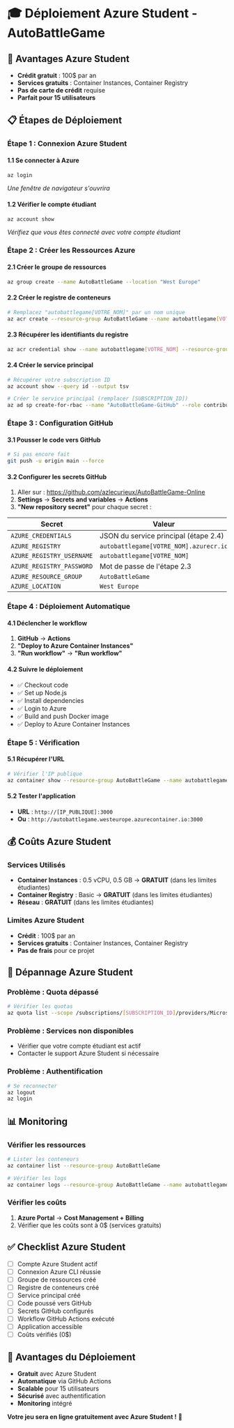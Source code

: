 # 🎓 Déploiement Azure Student - AutoBattleGame

## 🎯 Avantages Azure Student

- **Crédit gratuit** : 100$ par an
- **Services gratuits** : Container Instances, Container Registry
- **Pas de carte de crédit** requise
- **Parfait pour 15 utilisateurs**

## 📋 Étapes de Déploiement

### Étape 1 : Connexion Azure Student

#### 1.1 Se connecter à Azure
```bash
az login
```
*Une fenêtre de navigateur s'ouvrira*

#### 1.2 Vérifier le compte étudiant
```bash
az account show
```
*Vérifiez que vous êtes connecté avec votre compte étudiant*

### Étape 2 : Créer les Ressources Azure

#### 2.1 Créer le groupe de ressources
```bash
az group create --name AutoBattleGame --location "West Europe"
```

#### 2.2 Créer le registre de conteneurs
```bash
# Remplacez "autobattlegame[VOTRE_NOM]" par un nom unique
az acr create --resource-group AutoBattleGame --name autobattlegame[VOTRE_NOM] --sku Basic --admin-enabled true
```

#### 2.3 Récupérer les identifiants du registre
```bash
az acr credential show --name autobattlegame[VOTRE_NOM] --resource-group AutoBattleGame
```

#### 2.4 Créer le service principal
```bash
# Récupérer votre subscription ID
az account show --query id --output tsv

# Créer le service principal (remplacer [SUBSCRIPTION_ID])
az ad sp create-for-rbac --name "AutoBattleGame-GitHub" --role contributor --scopes /subscriptions/[SUBSCRIPTION_ID]/resourceGroups/AutoBattleGame --sdk-auth
```

### Étape 3 : Configuration GitHub

#### 3.1 Pousser le code vers GitHub
```bash
# Si pas encore fait
git push -u origin main --force
```

#### 3.2 Configurer les secrets GitHub
1. Aller sur : https://github.com/azlecurieux/AutoBattleGame-Online
2. **Settings** → **Secrets and variables** → **Actions**
3. **"New repository secret"** pour chaque secret :

| Secret | Valeur |
|--------|--------|
| `AZURE_CREDENTIALS` | JSON du service principal (étape 2.4) |
| `AZURE_REGISTRY` | `autobattlegame[VOTRE_NOM].azurecr.io` |
| `AZURE_REGISTRY_USERNAME` | `autobattlegame[VOTRE_NOM]` |
| `AZURE_REGISTRY_PASSWORD` | Mot de passe de l'étape 2.3 |
| `AZURE_RESOURCE_GROUP` | `AutoBattleGame` |
| `AZURE_LOCATION` | `West Europe` |

### Étape 4 : Déploiement Automatique

#### 4.1 Déclencher le workflow
1. **GitHub** → **Actions**
2. **"Deploy to Azure Container Instances"**
3. **"Run workflow"** → **"Run workflow"**

#### 4.2 Suivre le déploiement
- ✅ Checkout code
- ✅ Set up Node.js
- ✅ Install dependencies
- ✅ Login to Azure
- ✅ Build and push Docker image
- ✅ Deploy to Azure Container Instances

### Étape 5 : Vérification

#### 5.1 Récupérer l'URL
```bash
# Vérifier l'IP publique
az container show --resource-group AutoBattleGame --name autobattlegame --query ipAddress.ip --output tsv
```

#### 5.2 Tester l'application
- **URL** : `http://[IP_PUBLIQUE]:3000`
- **Ou** : `http://autobattlegame.westeurope.azurecontainer.io:3000`

## 💰 Coûts Azure Student

### Services Utilisés
- **Container Instances** : 0.5 vCPU, 0.5 GB → **GRATUIT** (dans les limites étudiantes)
- **Container Registry** : Basic → **GRATUIT** (dans les limites étudiantes)
- **Réseau** : **GRATUIT** (dans les limites étudiantes)

### Limites Azure Student
- **Crédit** : 100$ par an
- **Services gratuits** : Container Instances, Container Registry
- **Pas de frais** pour ce projet

## 🔧 Dépannage Azure Student

### Problème : Quota dépassé
```bash
# Vérifier les quotas
az quota list --scope /subscriptions/[SUBSCRIPTION_ID]/providers/Microsoft.ContainerInstance/locations/westeurope
```

### Problème : Services non disponibles
- Vérifier que votre compte étudiant est actif
- Contacter le support Azure Student si nécessaire

### Problème : Authentification
```bash
# Se reconnecter
az logout
az login
```

## 📊 Monitoring

### Vérifier les ressources
```bash
# Lister les conteneurs
az container list --resource-group AutoBattleGame

# Vérifier les logs
az container logs --resource-group AutoBattleGame --name autobattlegame
```

### Vérifier les coûts
1. **Azure Portal** → **Cost Management + Billing**
2. Vérifier que les coûts sont à 0$ (services gratuits)

## ✅ Checklist Azure Student

- [ ] Compte Azure Student actif
- [ ] Connexion Azure CLI réussie
- [ ] Groupe de ressources créé
- [ ] Registre de conteneurs créé
- [ ] Service principal créé
- [ ] Code poussé vers GitHub
- [ ] Secrets GitHub configurés
- [ ] Workflow GitHub Actions exécuté
- [ ] Application accessible
- [ ] Coûts vérifiés (0$)

## 🎉 Avantages du Déploiement

- **Gratuit** avec Azure Student
- **Automatique** via GitHub Actions
- **Scalable** pour 15 utilisateurs
- **Sécurisé** avec authentification
- **Monitoring** intégré

**Votre jeu sera en ligne gratuitement avec Azure Student !** 🚀

